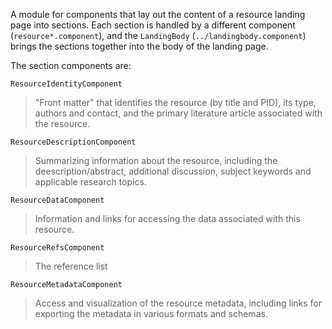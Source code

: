 A module for components that lay out the content of a resource landing page into sections.
Each section is handled by a different component (`resource*.component`), and the 
`LandingBody` (`../landingbody.component`) brings the sections together into 
the body of the landing page.  

The section components are:

`ResourceIdentityComponent`
> "Front matter" that identifies the resource (by title and PID), its type, authors and contact, and the primary literature article associated with the resource.

`ResourceDescriptionComponent`
> Summarizing information about the resource, including the deescription/abstract, additional discussion, subject keywords and applicable research topics. 

`ResourceDataComponent`
> Information and links for accessing the data associated with this resource. 

`ResourceRefsComponent`
> The reference list 

`ResourceMetadataComponent`
> Access and visualization of the resource metadata, including links for exporting the metadata in various formats and schemas.


